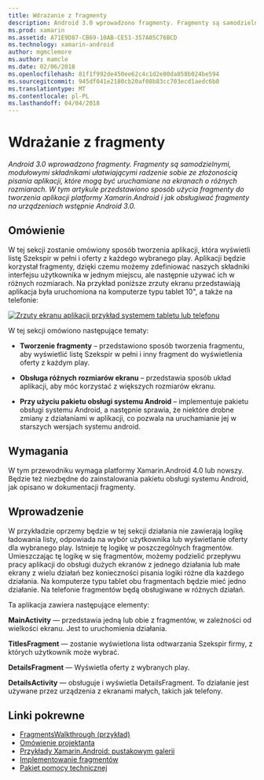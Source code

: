 ```yaml
---
title: Wdrażanie z fragmenty
description: Android 3.0 wprowadzono fragmenty. Fragmenty są samodzielnymi, modułowymi składnikami ułatwiającymi radzenie sobie ze złożonością pisania aplikacji, które mogą być uruchamiane na ekranach o różnych rozmiarach. W tym artykule przedstawiono sposób użycia fragmenty do tworzenia aplikacji platformy Xamarin.Android i jak obsługiwać fragmenty na urządzeniach wstępnie Android 3.0.
ms.prod: xamarin
ms.assetid: A71E9D87-CB69-10AB-CE51-357A05C76BCD
ms.technology: xamarin-android
author: mgmclemore
ms.author: mamcle
ms.date: 02/06/2018
ms.openlocfilehash: 81f1f992de450ee62c4c1d2e80da858b024be594
ms.sourcegitcommit: 945df041e2180cb20af08b83cc703ecd1aedc6b0
ms.translationtype: MT
ms.contentlocale: pl-PL
ms.lasthandoff: 04/04/2018
---
```

# <a name="implementing-with-fragments"></a>Wdrażanie z fragmenty

_Android 3.0 wprowadzono fragmenty. Fragmenty są samodzielnymi, modułowymi składnikami ułatwiającymi radzenie sobie ze złożonością pisania aplikacji, które mogą być uruchamiane na ekranach o różnych rozmiarach. W tym artykule przedstawiono sposób użycia fragmenty do tworzenia aplikacji platformy Xamarin.Android i jak obsługiwać fragmenty na urządzeniach wstępnie Android 3.0._


## <a name="overview"></a>Omówienie

W tej sekcji zostanie omówiony sposób tworzenia aplikacji, która wyświetli listę Szekspir w pełni i oferty z każdego wybranego play. Aplikacji będzie korzystał fragmenty, dzięki czemu możemy zdefiniować naszych składniki interfejsu użytkownika w jednym miejscu, ale następnie używać ich w różnych rozmiarach. Na przykład poniższe zrzuty ekranu przedstawiają aplikacja była uruchomiona na komputerze typu tablet 10", a także na telefonie:

[![Zrzuty ekranu aplikacji przykład systemem tabletu lub telefonu](images/intro-screenshot-sml.png)](images/intro-screenshot.png#lightbox)

W tej sekcji omówiono następujące tematy:

- **Tworzenie fragmenty** &ndash; przedstawiono sposób tworzenia fragmentu, aby wyświetlić listę Szekspir w pełni i inny fragment do wyświetlenia oferty z każdym play.

- **Obsługa różnych rozmiarów ekranu** &ndash; przedstawia sposób układ aplikacji, aby móc korzystać z większych rozmiarów ekranu.

- **Przy użyciu pakietu obsługi systemu Android** &ndash; implementuje pakietu obsługi systemu Android, a następnie sprawia, że niektóre drobne zmiany z działaniami w aplikacji, co pozwala na uruchamianie jej w starszych wersjach systemu android.


## <a name="requirements"></a>Wymagania

W tym przewodniku wymaga platformy Xamarin.Android 4.0 lub nowszy. Będzie też niezbędne do zainstalowania pakietu obsługi systemu Android, jak opisano w dokumentacji fragmenty.


## <a name="introduction"></a>Wprowadzenie

W przykładzie oprzemy będzie w tej sekcji działania nie zawierają logikę ładowania listy, odpowiada na wybór użytkownika lub wyświetlanie oferty dla wybranego play. Istnieje tę logikę w poszczególnych fragmentów.
Umieszczając tę logikę w się fragmentów, możemy podzielić przepływu pracy aplikacji do obsługi dużych ekranów z jednego działania lub małe ekrany z wielu działań bez konieczności pisania logiki różne dla każdego działania. Na komputerze typu tablet obu fragmentach będzie mieć jedno działanie. Na telefonie fragmentów będą obsługiwane w różnych działań.

Ta aplikacja zawiera następujące elementy:

 **MainActivity** — przedstawia jedną lub obie z fragmentów, w zależności od wielkości ekranu. Jest to uruchomienia działania.

 **TitlesFragment** — zostanie wyświetlona lista odtwarzania Szekspir firmy, z których użytkownik może wybrać.

 **DetailsFragment** — Wyświetla oferty z wybranych play.

 **DetailsActivity** — obsługuje i wyświetla DetailsFragment.
To działanie jest używane przez urządzenia z ekranami małych, takich jak telefony.



## <a name="related-links"></a>Linki pokrewne

- [FragmentsWalkthrough (przykład)](https://developer.xamarin.com/samples/monodroid/FragmentsWalkthrough/)
- [Omówienie projektanta](~/android/user-interface/android-designer/index.md)
- [Przykłady Xamarin.Android: pustakowym galerii](https://developer.xamarin.com/samples/HoneycombGallery/)
- [Implementowanie fragmentów](http://developer.android.com/guide/topics/fundamentals/fragments.html)
- [Pakiet pomocy technicznej](http://developer.android.com/sdk/compatibility-library.html)
